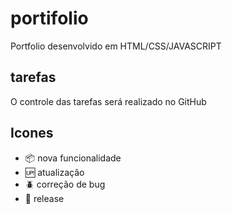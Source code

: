 # portifolio

Portfolio desenvolvido em HTML/CSS/JAVASCRIPT

## tarefas

O controle das tarefas será realizado no GitHub

## Icones

- :package: nova funcionalidade
- :up: atualização
- :beetle: correção de bug
- :checkered_flag: release
